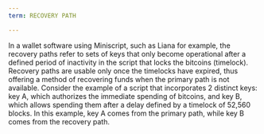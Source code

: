 ```yaml
---
term: RECOVERY PATH

---
```

In a wallet software using Miniscript, such as Liana for example, the recovery paths refer to sets of keys that only become operational after a defined period of inactivity in the script that locks the bitcoins (timelock). Recovery paths are usable only once the timelocks have expired, thus offering a method of recovering funds when the primary path is not available. Consider the example of a script that incorporates 2 distinct keys: key A, which authorizes the immediate spending of bitcoins, and key B, which allows spending them after a delay defined by a timelock of 52,560 blocks. In this example, key A comes from the primary path, while key B comes from the recovery path.